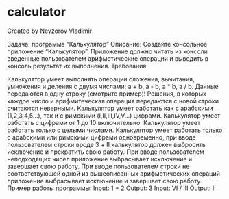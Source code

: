 # calculator
Created by Nevzorov Vladimir

Задача: программа “Калькулятор” Описание: Создайте консольное приложение “Калькулятор”. Приложение должно читать из консоли введенные пользователем арифметические операции и выводить в консоль результат их выполнения. Требования:

Калькулятор умеет выполнять операции сложения, вычитания, умножения и деления с двумя числами: a + b, a - b, a * b, a / b. Данные передаются в одну строку (смотрите пример)! Решения, в которых каждое число и арифмитеческая операция передаются с новой строки считаются неверными.
Калькулятор умеет работать как с арабскими (1,2,3,4,5…), так и с римскими (I,II,III,IV,V…) цифрами.
Калькулятор умеет работать с цифрами от 1 до 10 включительно.
Калькулятор умеет работать только с целыми числами.
Калькулятор умеет работать только с арабскими или римскими цифрами одновременно, при вводе пользователем строки вроде 3 + II калькулятор должен выбросить исключение и прекратить свою работу.
При вводе пользователем неподходящих чисел приложение выбрасывает исключение и завершает свою работу.
При вводе пользователем строки не соответствующей одной из вышеописанных арифметических операций приложение выбрасывает исключение и завершает свою работу. Пример работы программы: Input: 1 + 2 Output: 3 Input: VI / III Output: II
